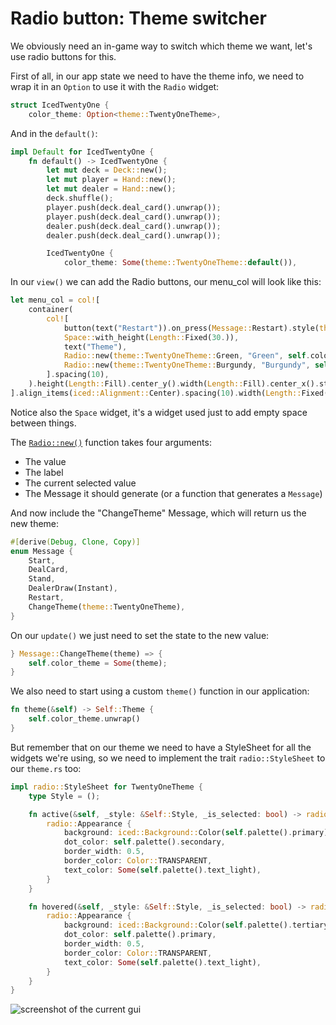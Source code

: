 # Radio button: Theme switcher

We obviously need an in-game way to switch which theme we want, let's use radio buttons for this.

First of all, in our app state we need to have the theme info, we need to wrap it in an `Option` to use it with the `Radio` widget:

```rust
struct IcedTwentyOne {
    color_theme: Option<theme::TwentyOneTheme>,
```
And in the `default()`:
```rust
impl Default for IcedTwentyOne {
    fn default() -> IcedTwentyOne {
        let mut deck = Deck::new();
        let mut player = Hand::new();
        let mut dealer = Hand::new();
        deck.shuffle();
        player.push(deck.deal_card().unwrap());
        player.push(deck.deal_card().unwrap());
        dealer.push(deck.deal_card().unwrap());
        dealer.push(deck.deal_card().unwrap());

        IcedTwentyOne {
            color_theme: Some(theme::TwentyOneTheme::default()),
```

In our `view()` we can add the Radio buttons, our menu_col will look like this:

```rust
let menu_col = col![
    container(
        col![
            button(text("Restart")).on_press(Message::Restart).style(theme::ButtonStyle::Menu),
            Space::with_height(Length::Fixed(30.)),
            text("Theme"),
            Radio::new(theme::TwentyOneTheme::Green, "Green", self.color_theme, Message::ChangeTheme),
            Radio::new(theme::TwentyOneTheme::Burgundy, "Burgundy", self.color_theme, Message::ChangeTheme),
        ].spacing(10),
    ).height(Length::Fill).center_y().width(Length::Fill).center_x().style(theme::ContainerStyle::Menu)
].align_items(iced::Alignment::Center).spacing(10).width(Length::Fixed(200.));
```

Notice also the `Space` widget, it's a widget used just to add empty space between things.

The [`Radio::new()`](https://docs.rs/iced_native/latest/iced_native/widget/radio/struct.Radio.html#method.new) function takes four arguments:
- The value
- The label
- The current selected value
- The Message it should generate (or a function that generates a `Message`)

And now include the "ChangeTheme" Message, which will return us the new theme:

```rust
#[derive(Debug, Clone, Copy)]
enum Message {
    Start,
    DealCard,
    Stand,
    DealerDraw(Instant),
    Restart,
    ChangeTheme(theme::TwentyOneTheme),
}
```

On our `update()` we just need to set the state to the new value:

```rust
} Message::ChangeTheme(theme) => {
    self.color_theme = Some(theme);
}
```

We also need to start using a custom `theme()` function in our application:
```rust
fn theme(&self) -> Self::Theme {
    self.color_theme.unwrap()
}
```

But remember that on our theme we need to have a StyleSheet for all the widgets we're using, so we need to implement the trait `radio::StyleSheet` to our `theme.rs` too:
```rust
impl radio::StyleSheet for TwentyOneTheme {
    type Style = ();

    fn active(&self, _style: &Self::Style, _is_selected: bool) -> radio::Appearance {
        radio::Appearance {
            background: iced::Background::Color(self.palette().primary),
            dot_color: self.palette().secondary,
            border_width: 0.5,
            border_color: Color::TRANSPARENT,
            text_color: Some(self.palette().text_light),
        }
    }

    fn hovered(&self, _style: &Self::Style, _is_selected: bool) -> radio::Appearance {
        radio::Appearance {
            background: iced::Background::Color(self.palette().tertiary),
            dot_color: self.palette().primary,
            border_width: 0.5,
            border_color: Color::TRANSPARENT,
            text_color: Some(self.palette().text_light),
        }
    }
}
```

![screenshot of the current gui](/img/22radio.jpg)
